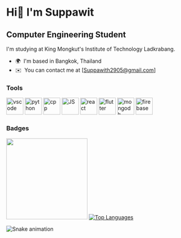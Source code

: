 Hi👋 I'm Suppawit 
===============================

Computer Engineering Student
----------------------------

I'm studying at King Mongkut's Institute of Technology Ladkrabang.

* 🌍  I'm based in Bangkok, Thailand
* ✉️  You can contact me at [Suppawith2905@gmail.com]

### Tools
<p align="left">
  <img src="https://cdn.jsdelivr.net/gh/devicons/devicon/icons/vscode/vscode-original.svg" alt="vscode" width="45" height="45"/>
  <img src="https://cdn4.iconfinder.com/data/icons/logos-and-brands/512/267_Python_logo-512.png" alt="python" width="45" height="45"/>
  <img src="https://raw.githubusercontent.com/danielcranney/readme-generator/main/public/icons/skills/cplusplus-colored.svg" alt="cpp" width="45" height="45"/>
  <img src="https://cdn2.iconfinder.com/data/icons/designer-skills/128/code-programming-javascript-software-develop-command-language-512.png" alt="JS" width="45" height="45"/>
  <img src="https://cdn0.iconfinder.com/data/icons/logos-brands-in-colors/128/react_color-512.png" alt="react" width="45" height="45"/>
  <img src="https://cdn-images-1.medium.com/max/1200/1*5-aoK8IBmXve5whBQM90GA.png" alt="flutter" width="45" height="45"/>
  <img src="https://miro.medium.com/v2/resize:fit:512/1*doAg1_fMQKWFoub-6gwUiQ.png" alt="mongodb" width="45" height="45"/>
  <img src="https://cdn4.iconfinder.com/data/icons/google-i-o-2016/512/google_firebase-2-512.png" alt="firebase" width="45" height="45"/>
</p>

### Badges

<a href="https://github.com/wannabuu" align="left"><img src="https://github-readme-stats.vercel.app/api?username=wannabuu&show_icons=true&hide_border=true&theme=transparent" height="215" /></a>
<a href="https://github.com/wannabuu" align="left"><img src="https://github-readme-stats.vercel.app/api/top-langs/?username=wannabuu&layout=donut&text_color=417E87&bg_color=ffffff00&title_color=006AFF&hide_border=true&locale=en&custom_title=Top%20%Languages" alt="Top Languages" /></a>

![Snake animation](https://github.com/wannabuu/wannabuu/blob/output/github-contribution-grid-snake.svg)


<!--
**wannabuu/wannabuu** is a ✨ _special_ ✨ repository because its `README.md` (this file) appears on your GitHub profile.

Here are some ideas to get you started:

- 🔭 I’m currently working on ...
- 🌱 I’m currently learning ...
- 👯 I’m looking to collaborate on ...
- 🤔 I’m looking for help with ...
- 💬 Ask me about ...
- 📫 How to reach me: ...
- 😄 Pronouns: ...
- ⚡ Fun fact: ...
-->
